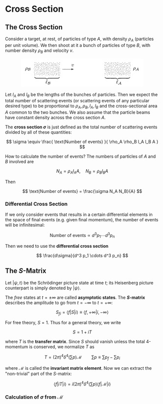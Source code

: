 # Cross Section

## The Cross Section

Consider a target, at rest, of particles of type $A$, with density $\rho_A$ (particles per unit volume). We then shoot at it a bunch of particles of type $B$, with number density $\rho_B$ and velocity $v$.

<center>

![](cross_sec.png)

</center>

Let $l_A$ and $l_B$ be the lengths of the bunches of particles. Then we expect the total number of scattering events (or scattering events of any particular desired type) to be proportional to $\rho_A, \rho_B, l_A, l_B$ and the cross-sectional area $A$ common to the two bunches. We also assume that the particle beams have constant density across the cross section $A$. 

The **cross section $\sigma$** is just defined as the total number of scattering events divided by all of these quantities:

$$
\sigma \equiv \frac{
    \text{Number of events}
}{
    \rho_A \rho_B l_A l_B A
}
$$

How to calculate the number of events? The numbers of particles of $A$ and $B$ involved are

$$
N_A = \rho_A l_A A, \quad
N_B = \rho_B l_B A
$$

Then

$$
\text{Number of events} = \frac{\sigma N_A N_B}{A}
$$

### Differential Cross Section

If we only consider events that results in a certain differential elements in the space of final events (e.g. given final momentum), the number of events will be infinitesimal:

$$
\text{Number of events} \propto d^3 p_1 \cdots d^3 p_n
$$

Then we need to use the **differential cross section**

$$
\frac{d\sigma}{d^3 p_1 \cdots d^3 p_n}
$$

## The $S$-Matrix

Let $|\psi,t\rangle$ be the Schrödinger picture state at time $t$; its Heisenberg picture counterpart is simply denoted by $|\psi\rangle$.

The *free* states at $t = \pm \infty$ are called **asymptotic states**. The **$S$-matrix** describes the amplitude to go from $t = -\infty$ to $t = +\infty$:

$$
S_{fi} 
= \langle f|S|i \rangle
\equiv \langle f, + \infty | i,-\infty \rangle
$$

For free theory, $S = 1$. Thus for a general theory, we write

$$
S = 1 + i T
$$

where $T$ is the **transfer matrix**. Since $S$ should vanish unless the total 4-momentum is conserved, we normalize $T$ as

$$
T = (2\pi)^4 \delta^4(\textstyle{\sum p}) \mathcal{M}
\qquad
\textstyle{\sum p} \equiv \textstyle{\sum p_f - \sum p_i}
$$

where $\mathcal{M}$ is called the **invariant matrix element**. Now we can extract the "non-trivial" part of the $S$-matrix:

$$
\langle f|i T|i \rangle
= i (2\pi)^4 \delta^4(\textstyle{\sum p}) 
\langle f|\mathcal{M}|i \rangle
$$

### Calculation of $\sigma$ from $\mathcal{M}$


